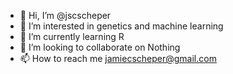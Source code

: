 - 👋 Hi, I’m @jscscheper
- 👀 I’m interested in genetics and machine learning
- 🌱 I’m currently learning R
- 💞️ I’m looking to collaborate on Nothing
- 📫 How to reach me jamiecscheper@gmail.com

<!---
jscscheper/jscscheper is a ✨ special ✨ repository because its `README.md` (this file) appears on your GitHub profile.
You can click the Preview link to take a look at your changes.
--->
